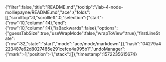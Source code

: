 {"filter":false,"title":"README.md","tooltip":"/lab-4-node-molliepayne/README.md","ace":{"folds":[],"scrolltop":0,"scrollleft":0,"selection":{"start":{"row":10,"column":14},"end":{"row":10,"column":14},"isBackwards":false},"options":{"guessTabSize":true,"useWrapMode":false,"wrapToView":true},"firstLineState":{"row":32,"state":"start","mode":"ace/mode/markdown"}},"hash":"04279a4223487e62d8027485e291cefce4a995b1","undoManager":{"mark":-1,"position":-1,"stack":[]},"timestamp":1572235615674}
